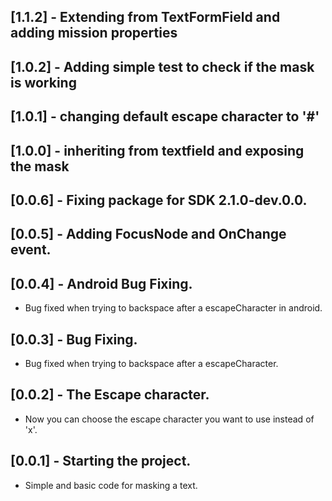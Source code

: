 ## [1.1.2] - Extending from TextFormField and adding mission properties

## [1.0.2] - Adding simple test to check if the mask is working

## [1.0.1] - changing default escape character to '#' 

## [1.0.0] - inheriting from textfield and exposing the mask

## [0.0.6] - Fixing package for SDK 2.1.0-dev.0.0.

## [0.0.5] - Adding FocusNode and OnChange event.


## [0.0.4] - Android Bug Fixing.

* Bug fixed when trying to backspace after a escapeCharacter in android.

## [0.0.3] - Bug Fixing.

* Bug fixed when trying to backspace after a escapeCharacter.

## [0.0.2] - The Escape character.

* Now you can choose the escape character you want to use instead of 'x'.

## [0.0.1] - Starting the project.

* Simple and basic code for masking a text.
